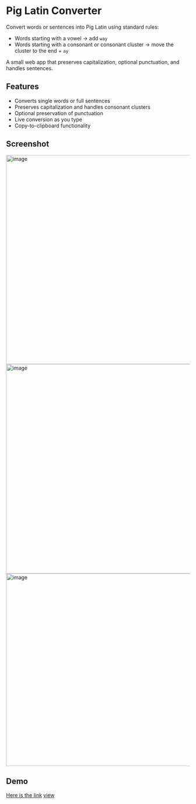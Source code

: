 # Pig Latin Converter

Convert words or sentences into Pig Latin using standard rules:
- Words starting with a vowel → add `way`
- Words starting with a consonant or consonant cluster → move the cluster to the end + `ay`

A small web app that preserves capitalization, optional punctuation, and handles sentences.

##  Features

- Converts single words or full sentences  
- Preserves capitalization and handles consonant clusters  
- Optional preservation of punctuation  
- Live conversion as you type  
- Copy-to-clipboard functionality

## Screenshot
<img width="692" height="572" alt="image" src="https://github.com/user-attachments/assets/604398f8-4fdf-4d35-8374-7ea67bb96a91" />
<img width="680" height="573" alt="image" src="https://github.com/user-attachments/assets/5db9b968-6070-47f7-a1be-ce6ef4385e8e" />
<img width="651" height="527" alt="image" src="https://github.com/user-attachments/assets/2e378bda-338d-4f9d-a067-414ff0e911ab" />

##  Demo

[Here is the link](https://drive.google.com/file/d/1abkBTE7uDd6minUfvCAl4u9uU03Bl-Eb/view?usp=sharing)
[view](piglatin.mp4)
